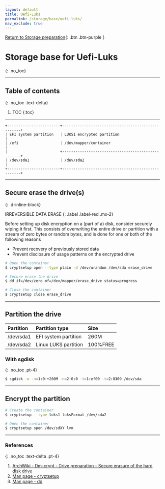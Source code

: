 ```yaml
---
layout: default
title: Uefi-Luks
permalink: /storage/base/uefi-luks/
nav_exclude: true
---
```


[Return to Storage preparation](/Andromeda/storage/base/){: .btn .btn-purple }

# Storage base for Uefi-Luks
{: .no_toc}

---

## Table of contents
{: .no_toc .text-delta}

1. TOC
{:toc}

---

```
+------------------------+---------------------------------------------------+
| EFI system partition   | LUKS1 encrypted partition                         |
| /efi                   | /dev/mapper/container                             |
|                        +---------------------------------------------------+
| /dev/sda1              | /dev/sda2                                         |
+------------------------+---------------------------------------------------+
```

---

## Secure erase the drive(s)
{: .d-inline-block}

IRREVERSIBLE DATA ERASE
{: .label .label-red .mx-2}

Before setting up disk encryption on a (part of a) disk, consider securely wiping it first. This consists of overwriting the entire drive or partition with a stream of zero bytes or random bytes, and is done for one or both of the following reasons

- Prevent recovery of previously stored data
- Prevent disclosure of usage patterns on the encrypted drive

```bash
# Open the container
$ cryptsetup open --type plain -d /dev/urandom /dev/sda erase_drive

# Secure erase the drive
$ dd if=/dev/zero of=/dev/mapper/erase_drive status=progress

# Close the container
$ cryptsetup close erase_drive
```

---

## Partition the drive

| Partition | Partition type       | Size     |
| :-------- | :------------------- | :------- |
| /dev/sda1 | EFI system partition | 260M     |
| /dev/sda2 | Linux LUKS partition | 100%FREE |

### With sgdisk
{: .no_toc .pt-4}

```bash
$ sgdisk -o -n=1:0:+260M -n=2:0:0 -t=1:ef00 -t=2:8309 /dev/sda
```

---

## Encrypt the partition

```bash
# Create the container
$ cryptsetup --type luks1 luksFormat /dev/sda2

# Open the container
$ cryptsetup open /dev/sdXY lvm
```

---

### References
{: .no_toc .text-delta .pt-4}

1. [ArchWiki - Dm-crypt - Drive preparation - Secure erasure of the hard disk drive](https://wiki.archlinux.org/index.php/Dm-crypt/Drive_preparation#Secure_erasure_of_the_hard_disk_drive)
1. [Man page - cryptsetup](https://jlk.fjfi.cvut.cz/arch/manpages/man/core/cryptsetup/cryptsetup.8.en)
1. [Man page - dd](https://jlk.fjfi.cvut.cz/arch/manpages/man/core/coreutils/dd.1.en)
